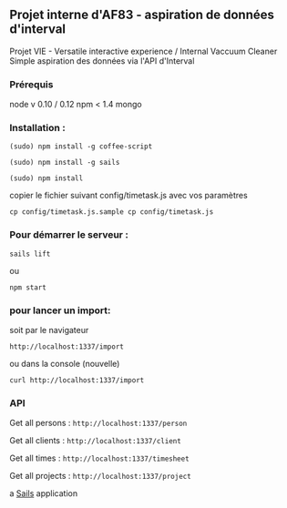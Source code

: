 ## Projet interne d'AF83 - aspiration de données d'interval

Projet VIE - Versatile interactive experience / Internal Vaccuum Cleaner
Simple aspiration des données via l'API d'Interval


### Prérequis
node v 0.10 / 0.12
npm < 1.4
mongo

### Installation :
```
(sudo) npm install -g coffee-script

(sudo) npm install -g sails

(sudo) npm install
```


copier le fichier suivant config/timetask.js avec vos paramètres

```
cp config/timetask.js.sample cp config/timetask.js

```

### Pour démarrer le serveur :

```
sails lift
```
ou
```
npm start
```



### pour lancer un import:

soit par le navigateur
```
http://localhost:1337/import
```
ou dans la console (nouvelle)
```
curl http://localhost:1337/import

```

### API
Get all persons : ```http://localhost:1337/person```

Get all clients : ```http://localhost:1337/client```

Get all times : ```http://localhost:1337/timesheet```

Get all projects : ```http://localhost:1337/project```


a [Sails](http://sailsjs.org) application



